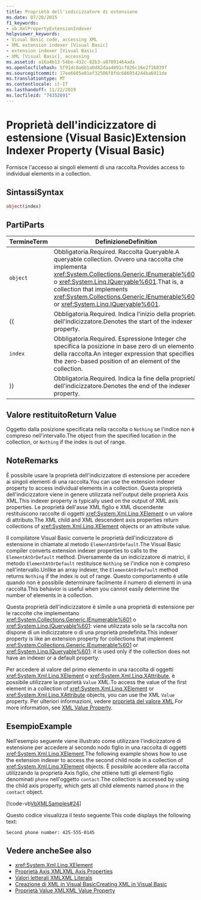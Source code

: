 ```yaml
---
title: Proprietà dell'indicizzatore di estensione
ms.date: 07/20/2015
f1_keywords:
- vb.XmlPropertyExtensionIndexer
helpviewer_keywords:
- Visual Basic code, accessing XML
- XML extension indexer [Visual Basic]
- extension indexer [Visual Basic]
- XML [Visual Basic], accessing
ms.assetid: a16a4b13-54be-432c-82b3-a87091464ada
ms.openlocfilehash: 5f91dc8a6b1a0d82daa4891cf826c16e2716839f
ms.sourcegitcommit: 17ee6605e01ef32506f8fdc686954244ba6911de
ms.translationtype: MT
ms.contentlocale: it-IT
ms.lasthandoff: 11/22/2019
ms.locfileid: "74352691"
---
```

# <a name="extension-indexer-property-visual-basic"></a><span data-ttu-id="51c45-102">Proprietà dell'indicizzatore di estensione (Visual Basic)</span><span class="sxs-lookup"><span data-stu-id="51c45-102">Extension Indexer Property (Visual Basic)</span></span>
<span data-ttu-id="51c45-103">Fornisce l'accesso ai singoli elementi di una raccolta.</span><span class="sxs-lookup"><span data-stu-id="51c45-103">Provides access to individual elements in a collection.</span></span>  
  
## <a name="syntax"></a><span data-ttu-id="51c45-104">Sintassi</span><span class="sxs-lookup"><span data-stu-id="51c45-104">Syntax</span></span>  
  
```vb  
object(index)  
```  
  
## <a name="parts"></a><span data-ttu-id="51c45-105">Parti</span><span class="sxs-lookup"><span data-stu-id="51c45-105">Parts</span></span>  
  
|<span data-ttu-id="51c45-106">Termine</span><span class="sxs-lookup"><span data-stu-id="51c45-106">Term</span></span>|<span data-ttu-id="51c45-107">Definizione</span><span class="sxs-lookup"><span data-stu-id="51c45-107">Definition</span></span>|  
|---|---|  
|`object`|<span data-ttu-id="51c45-108">Obbligatoria.</span><span class="sxs-lookup"><span data-stu-id="51c45-108">Required.</span></span> <span data-ttu-id="51c45-109">Raccolta Queryable.</span><span class="sxs-lookup"><span data-stu-id="51c45-109">A queryable collection.</span></span> <span data-ttu-id="51c45-110">Ovvero una raccolta che implementa <xref:System.Collections.Generic.IEnumerable%601> o <xref:System.Linq.IQueryable%601>.</span><span class="sxs-lookup"><span data-stu-id="51c45-110">That is, a collection that implements <xref:System.Collections.Generic.IEnumerable%601> or <xref:System.Linq.IQueryable%601>.</span></span>|  
|<span data-ttu-id="51c45-111">(</span><span class="sxs-lookup"><span data-stu-id="51c45-111">(</span></span>|<span data-ttu-id="51c45-112">Obbligatoria.</span><span class="sxs-lookup"><span data-stu-id="51c45-112">Required.</span></span> <span data-ttu-id="51c45-113">Indica l'inizio della proprietà dell'indicizzatore.</span><span class="sxs-lookup"><span data-stu-id="51c45-113">Denotes the start of the indexer property.</span></span>|  
|`index`|<span data-ttu-id="51c45-114">Obbligatoria.</span><span class="sxs-lookup"><span data-stu-id="51c45-114">Required.</span></span> <span data-ttu-id="51c45-115">Espressione Integer che specifica la posizione in base zero di un elemento della raccolta.</span><span class="sxs-lookup"><span data-stu-id="51c45-115">An integer expression that specifies the zero-based position of an element of the collection.</span></span>|  
|<span data-ttu-id="51c45-116">)</span><span class="sxs-lookup"><span data-stu-id="51c45-116">)</span></span>|<span data-ttu-id="51c45-117">Obbligatoria.</span><span class="sxs-lookup"><span data-stu-id="51c45-117">Required.</span></span> <span data-ttu-id="51c45-118">Indica la fine della proprietà dell'indicizzatore.</span><span class="sxs-lookup"><span data-stu-id="51c45-118">Denotes the end of the indexer property.</span></span>|  
  
## <a name="return-value"></a><span data-ttu-id="51c45-119">Valore restituito</span><span class="sxs-lookup"><span data-stu-id="51c45-119">Return Value</span></span>  
 <span data-ttu-id="51c45-120">Oggetto dalla posizione specificata nella raccolta o `Nothing` se l'indice non è compreso nell'intervallo.</span><span class="sxs-lookup"><span data-stu-id="51c45-120">The object from the specified location in the collection, or `Nothing` if the index is out of range.</span></span>  
  
## <a name="remarks"></a><span data-ttu-id="51c45-121">Note</span><span class="sxs-lookup"><span data-stu-id="51c45-121">Remarks</span></span>  
 <span data-ttu-id="51c45-122">È possibile usare la proprietà dell'indicizzatore di estensione per accedere ai singoli elementi di una raccolta.</span><span class="sxs-lookup"><span data-stu-id="51c45-122">You can use the extension indexer property to access individual elements in a collection.</span></span> <span data-ttu-id="51c45-123">Questa proprietà dell'indicizzatore viene in genere utilizzata nell'output delle proprietà Axis XML.</span><span class="sxs-lookup"><span data-stu-id="51c45-123">This indexer property is typically used on the output of XML axis properties.</span></span> <span data-ttu-id="51c45-124">Le proprietà dell'asse XML figlio e XML discendente restituiscono raccolte di oggetti <xref:System.Xml.Linq.XElement> o un valore di attributo.</span><span class="sxs-lookup"><span data-stu-id="51c45-124">The XML child and XML descendent axis properties return collections of <xref:System.Xml.Linq.XElement> objects or an attribute value.</span></span>  
  
 <span data-ttu-id="51c45-125">Il compilatore Visual Basic converte le proprietà dell'indicizzatore di estensione in chiamate al metodo `ElementAtOrDefault`.</span><span class="sxs-lookup"><span data-stu-id="51c45-125">The Visual Basic compiler converts extension indexer properties to calls to the `ElementAtOrDefault` method.</span></span> <span data-ttu-id="51c45-126">Diversamente da un indicizzatore di matrici, il metodo `ElementAtOrDefault` restituisce `Nothing` se l'indice non è compreso nell'intervallo.</span><span class="sxs-lookup"><span data-stu-id="51c45-126">Unlike an array indexer, the `ElementAtOrDefault` method returns `Nothing` if the index is out of range.</span></span> <span data-ttu-id="51c45-127">Questo comportamento è utile quando non è possibile determinare facilmente il numero di elementi in una raccolta.</span><span class="sxs-lookup"><span data-stu-id="51c45-127">This behavior is useful when you cannot easily determine the number of elements in a collection.</span></span>  
  
 <span data-ttu-id="51c45-128">Questa proprietà dell'indicizzatore è simile a una proprietà di estensione per le raccolte che implementano <xref:System.Collections.Generic.IEnumerable%601> o <xref:System.Linq.IQueryable%601>: viene utilizzata solo se la raccolta non dispone di un indicizzatore o di una proprietà predefinita.</span><span class="sxs-lookup"><span data-stu-id="51c45-128">This indexer property is like an extension property for collections that implement <xref:System.Collections.Generic.IEnumerable%601> or <xref:System.Linq.IQueryable%601>: it is used only if the collection does not have an indexer or a default property.</span></span>  
  
 <span data-ttu-id="51c45-129">Per accedere al valore del primo elemento in una raccolta di oggetti <xref:System.Xml.Linq.XElement> o <xref:System.Xml.Linq.XAttribute>, è possibile utilizzare la proprietà `Value` XML.</span><span class="sxs-lookup"><span data-stu-id="51c45-129">To access the value of the first element in a collection of <xref:System.Xml.Linq.XElement> or <xref:System.Xml.Linq.XAttribute> objects, you can use the XML `Value` property.</span></span> <span data-ttu-id="51c45-130">Per ulteriori informazioni, vedere [proprietà del valore XML](../../../visual-basic/language-reference/xml-axis/xml-value-property.md).</span><span class="sxs-lookup"><span data-stu-id="51c45-130">For more information, see [XML Value Property](../../../visual-basic/language-reference/xml-axis/xml-value-property.md).</span></span>  
  
## <a name="example"></a><span data-ttu-id="51c45-131">Esempio</span><span class="sxs-lookup"><span data-stu-id="51c45-131">Example</span></span>  
 <span data-ttu-id="51c45-132">Nell'esempio seguente viene illustrato come utilizzare l'indicizzatore di estensione per accedere al secondo nodo figlio in una raccolta di oggetti <xref:System.Xml.Linq.XElement>.</span><span class="sxs-lookup"><span data-stu-id="51c45-132">The following example shows how to use the extension indexer to access the second child node in a collection of <xref:System.Xml.Linq.XElement> objects.</span></span> <span data-ttu-id="51c45-133">È possibile accedere alla raccolta utilizzando la proprietà Axis figlio, che ottiene tutti gli elementi figlio denominati `phone` nell'oggetto `contact`.</span><span class="sxs-lookup"><span data-stu-id="51c45-133">The collection is accessed by using the child axis property, which gets all child elements named `phone` in the `contact` object.</span></span>  
  
 [!code-vb[VbXMLSamples#24](~/samples/snippets/visualbasic/VS_Snippets_VBCSharp/VbXMLSamples/VB/XMLSamples11.vb#24)]  
  
 <span data-ttu-id="51c45-134">Questo codice visualizza il testo seguente:</span><span class="sxs-lookup"><span data-stu-id="51c45-134">This code displays the following text:</span></span>  
  
 `Second phone number: 425-555-0145`  
  
## <a name="see-also"></a><span data-ttu-id="51c45-135">Vedere anche</span><span class="sxs-lookup"><span data-stu-id="51c45-135">See also</span></span>

- <xref:System.Xml.Linq.XElement>
- [<span data-ttu-id="51c45-136">Proprietà Axis XML</span><span class="sxs-lookup"><span data-stu-id="51c45-136">XML Axis Properties</span></span>](../../../visual-basic/language-reference/xml-axis/index.md)
- [<span data-ttu-id="51c45-137">Valori letterali XML</span><span class="sxs-lookup"><span data-stu-id="51c45-137">XML Literals</span></span>](../../../visual-basic/language-reference/xml-literals/index.md)
- [<span data-ttu-id="51c45-138">Creazione di XML in Visual Basic</span><span class="sxs-lookup"><span data-stu-id="51c45-138">Creating XML in Visual Basic</span></span>](../../../visual-basic/programming-guide/language-features/xml/creating-xml.md)
- [<span data-ttu-id="51c45-139">Proprietà Value XML</span><span class="sxs-lookup"><span data-stu-id="51c45-139">XML Value Property</span></span>](../../../visual-basic/language-reference/xml-axis/xml-value-property.md)

